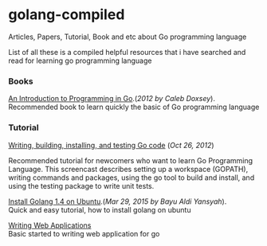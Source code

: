 # golang-compiled
Articles, Papers, Tutorial, Book and etc about Go programming language

List of all these is a compiled helpful resources that i have searched and read for learning go programming language

<h3>Books</h3>

<a href="http://www.golang-book.com/">An Introduction to Programming in Go</a>.(<em>2012 by Caleb Doxsey</em>). <br>
Recommended book to learn quickly the basic of Go programming language


<h3> Tutorial </h3>

<a href="https://www.youtube.com/watch?v=XCsL89YtqCs"> Writing, building, installing, and testing Go code</a> (<em>Oct 26, 2012</em>) <br>

Recommended tutorial for newcomers who want to learn Go Programming Language. This screencast describes setting up a workspace (GOPATH), writing commands and packages, using the go tool to build and install, and using the testing package to write unit tests.

<a href="https://ubuntu.kertaskampus.com/install-golang-1.4-on-ubuntu/">Install Golang 1.4 on Ubuntu</a>.(<em>Mar 29, 2015 by Bayu Aldi Yansyah</em>).<br>
Quick and easy tutorial, how to install golang on ubuntu 

<a href="https://golang.org/doc/articles/wiki/">Writing Web Applications</a> <br>
Basic started to writing web application for go
